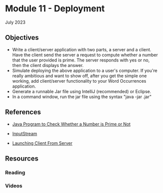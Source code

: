 # Module 11 - Deployment

July 2023

## Objectives

* Write a client/server application with two parts, a server and a client. Have the client send the server a request to compute whether a number that the user provided is prime. The server responds with yes or no, then the client displays the answer.
* Simulate deploying the above application to a user's computer. If you're really ambitious and want to show off, after you get the simple one working, add client/server functionality to your Word Occurrences application.
* Generate a runnable Jar file using IntelliJ (recommended) or Eclipse.
* In a command window, run the jar file using the syntax "java -jar <name>.jar"

## References

* [Java Program to Check Whether a Number is Prime or Not](https://www.programiz.com/java-programming/examples/prime-number)

* [InputStream](https://www.programiz.com/java-programming/inputstream)

* [Launching Client From Server](https://stackoverflow.com/questions/70222035/how-do-i-launch-the-client-class-from-the-servermain-class)

## Resources

### Reading

### Videos